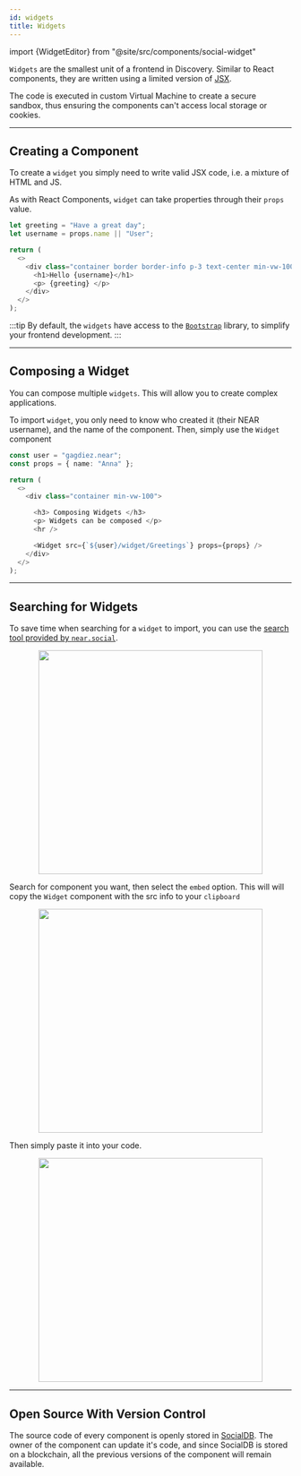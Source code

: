 ```yaml
---
id: widgets
title: Widgets
---
```

import {WidgetEditor} from "@site/src/components/social-widget"

`Widgets` are the smallest unit of a frontend in Discovery. Similar to React components, they are written using a limited version of [JSX](https://reactjs.org/docs/introducing-jsx.html).

The code is executed in custom Virtual Machine to create a secure sandbox, thus ensuring the components can't access local storage or cookies.

---

## Creating a Component

To create a `widget` you simply need to write valid JSX code, i.e. a mixture of HTML and JS.

As with React Components, `widget` can take properties through their `props` value.

<WidgetEditor id='1' height="130px">

```ts
let greeting = "Have a great day";
let username = props.name || "User";

return (
  <>
    <div class="container border border-info p-3 text-center min-vw-100">
      <h1>Hello {username}</h1>
      <p> {greeting} </p>
    </div>
  </>
);
```

</WidgetEditor>

:::tip
By default, the `widgets` have access to the [`Bootstrap`](https://getbootstrap.com/docs/4.1/getting-started/introduction/) library, to simplify your frontend development.
:::

---

## Composing a Widget

You can compose multiple `widgets`. This will allow you to create complex applications. 

To import `widget`, you only need to know who created it (their NEAR username), and the name of the component. Then, simply use the `Widget` component


<WidgetEditor id='2' height="220px">

```ts
const user = "gagdiez.near";
const props = { name: "Anna" };

return (
  <>
    <div class="container min-vw-100">

      <h3> Composing Widgets </h3>
      <p> Widgets can be composed </p>
      <hr />

      <Widget src={`${user}/widget/Greetings`} props={props} />
    </div>
  </>
);
```

</WidgetEditor>

---

## Searching for Widgets

To save time when searching for a `widget` to import, you can use the [search tool provided by `near.social`](https://near.social/#/mob.near/widget/Applications).

<div align="center">
  <img src="https://i.imgur.com/oaM1cvp.png" width="400" />
</div>

Search for component you want, then select the `embed` option. This will will copy the `Widget` component with the src info to your `clipboard`

<div align="center">
  <img src="https://i.imgur.com/Wnr3Xx9.png" width="400" />
</div>

Then simply paste it into your code.

<div align="center">
  <img src="https://i.imgur.com/wJhcuqp.png" width="400" />
</div>

---

## Open Source With Version Control
The source code of every component is openly stored in [SocialDB](../../social/home.md). The owner of the component can update it's code, and since SocialDB is stored on a blockchain, all the previous versions of the component will remain available.